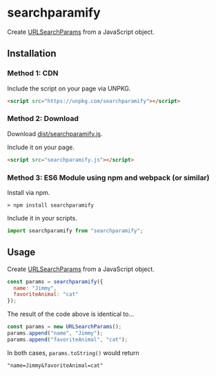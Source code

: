 # searchparamify

Create
[URLSearchParams](https://developer.mozilla.org/en-US/docs/Web/API/URLSearchParams/URLSearchParams)
from a JavaScript object.

## Installation

### Method 1: CDN

Include the script on your page via UNPKG.

```html
<script src="https://unpkg.com/searchparamify"></script>
```

### Method 2: Download

Download [dist/searchparamify.js](dist/searchparamify.js).

Include it on your page.

```html
<script src="searchparamify.js"></script>
```

### Method 3: ES6 Module using npm and webpack (or similar)

Install via npm.

```
> npm install searchparamify
```

Include it in your scripts.

```javascript
import searchparamify from "searchparamify";
```

## Usage

Create
[URLSearchParams](https://developer.mozilla.org/en-US/docs/Web/API/URLSearchParams/URLSearchParams)
from a JavaScript object.

```javascript
const params = searchparamify({
  name: "Jimmy",
  favoriteAnimal: "cat"
});
```

The result of the code above is identical to...

```javascript
const params = new URLSearchParams();
params.append("name", "Jimmy");
params.append("favoriteAnimal", "cat");
```

In both cases, `params.toString()` would return

```
"name=Jimmy&favoriteAnimal=cat"
```
